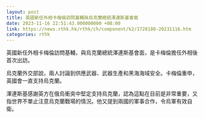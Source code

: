 ```yaml
---
layout: post
title: 英國新任外相卡梅倫訪問基輔與烏克蘭總統澤連斯基會面
date: 2023-11-16 22:51:43.000000000 +08:00
link: https://news.rthk.hk/rthk/ch/component/k2/1728180-20231116.htm
categories: rthk
---
```


英國新任外相卡梅倫訪問基輔，與烏克蘭總統澤連斯基會面，是卡梅倫擔任外相後首次出訪。

烏克蘭外交部說，兩人討論到供應武器、武器生產和黑海海域安全。卡梅倫重申，英國會一直支持烏克蘭。

澤連斯基感謝英方在俄烏衝突中堅定支持烏克蘭，認為這點在目前是非常重要，又指世界不單止注意烏克蘭戰場的情況。他又提到兩國的軍事合作，令烏軍有效自衛。
